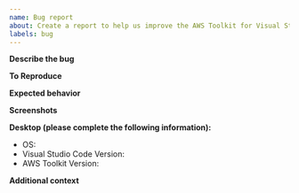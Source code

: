 ```yaml
---
name: Bug report
about: Create a report to help us improve the AWS Toolkit for Visual Studio Code
labels: bug
---
```


**Describe the bug**

<!-- A clear and concise description of what the bug is. -->

**To Reproduce**

<!--
Steps to reproduce the behavior:
1. Go to '...'
2. Click on '....'
3. Scroll down to '....'
4. See error
-->

**Expected behavior**

<!-- A clear and concise description of what you expected to happen. -->

**Screenshots**

<!-- If applicable, add screenshots to help explain your problem. -->

**Desktop (please complete the following information):**

<!-- Tip: Use the 'About AWS Toolkit' option from the toolkit dropdown menu
 or 'AWS: About AWS Toolkit' in the Command Palette. -->

-   OS:
-   Visual Studio Code Version:
-   AWS Toolkit Version:

**Additional context**

<!-- Add any other context about the problem here. -->
